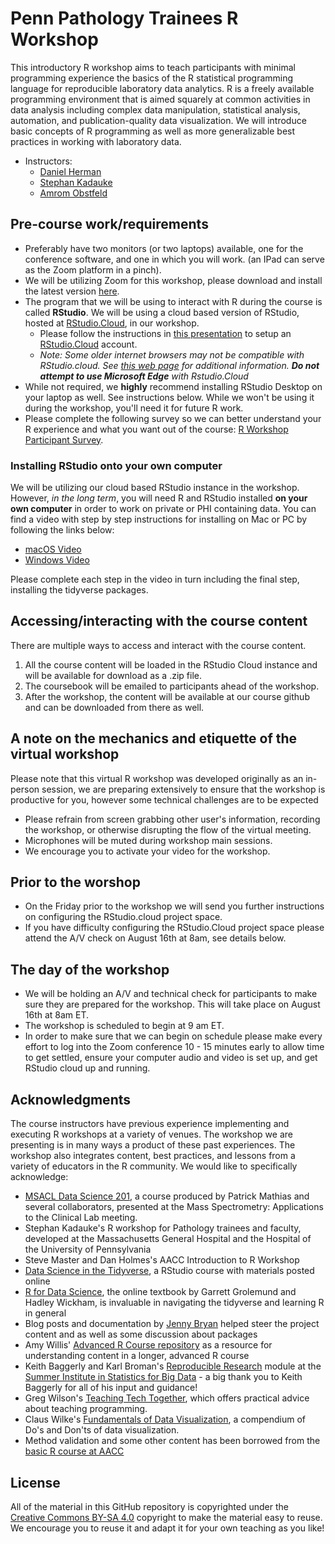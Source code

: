 # Penn Pathology Trainees R Workshop

This introductory R workshop aims to teach participants with minimal programming experience the basics of the R statistical programming language for reproducible laboratory data analytics. R is a freely available programming environment that is aimed squarely at common activities in data analysis including complex data manipulation, statistical analysis, automation, and publication-quality data visualization. We will introduce basic concepts of R programming as well as more generalizable best practices in working with laboratory data. 

- Instructors: 
  * [Daniel Herman](http://pathology.med.upenn.edu/department/people/906/daniel-s-herman)
  * [Stephan Kadauke](http://pathology.med.upenn.edu/department/people/1158/stephan-kadauke)
  * [Amrom Obstfeld](http://pathology.med.upenn.edu/department/people/267/amrom-obstfeld)
 

## Pre-course work/requirements

- Preferably have two monitors (or two laptops) available, one for the conference software, and one in which you will work. (an IPad can serve as the Zoom platform in a pinch).
- We will be utilizing Zoom for this workshop, please download and install the latest version [here](https://zoom.us/).
- The program that we will be using to interact with R during the course is called **RStudio**. We will be using a cloud based version of RStudio, hosted at [RStudio.Cloud](https://rstudio.cloud/), in our workshop.
  - Please follow the instructions in [this presentation](https://drive.google.com/file/d/1hlPMuN_drjwbX4idk_H2A7imPjWPhoSN/view?usp=sharing) to setup an [RStudio.Cloud](https://rstudio.cloud/) account. 
  - *Note: Some older internet browsers may not be compatible with RStudio.cloud. See [this web page](https://support.rstudio.com/hc/en-us/articles/227449447-Supported-browsers-for-RStudio-Connect) for additional information. **Do not attempt to use Microsoft Edge** with Rstudio.Cloud*
- While not required, we **highly** recommend installing RStudio Desktop on your laptop as well. See instructions below. While we won't be using it during the workshop, you'll need it for future R work.
- Please complete the following survey so we can better understand your R experience and what you want out of the course: [R Workshop Participant Survey](https://forms.gle/Mqv6UfeZrsHuKtWT8).


### Installing RStudio onto your own computer

We will be utilizing our cloud based RStudio instance in the workshop. However, _in the long term_, you will need R and RStudio installed **on your own computer** in order to work on private or PHI containing data. You can find a video with step by step instructions for installing on Mac or PC by following the links below:

- [macOS Video](https://www.youtube.com/watch?v=GM88tYlEy_g) 
- [Windows Video](https://www.youtube.com/watch?v=JRKmZK5-6aE)

Please complete each step in the video in turn including the final step, installing the tidyverse packages.

## Accessing/interacting with the course content

There are multiple ways to access and interact with the course content. 

1. All the course content will be loaded in the RStudio Cloud instance and will be available for download as a .zip file.
2. The coursebook will be emailed to participants ahead of the workshop.
3. After the workshop, the content will be available at our course github and can be downloaded from there as well.

## A note on the mechanics and etiquette of the virtual workshop
Please note that this virtual R workshop was developed originally as an in-person session, we are preparing extensively to ensure that the workshop is productive for you, however some technical challenges are to be expected
* Please refrain from screen grabbing other user's information, recording the workshop, or otherwise disrupting the flow of the virtual meeting.
* Microphones will be muted during workshop main sessions. 
* We encourage you to activate your video for the workshop. 
 
## Prior to the worshop

 * On the Friday prior to the workshop we will send you further instructions on configuring the RStudio.cloud project space.
 * If you have difficulty configuring the RStudio.Cloud project space please attend the A/V check on August 16th at 8am, see details below.
 
## The day of the workshop

 * We will be holding an A/V and technical check for participants to make sure they are prepared for the workshop. This will take place on August 16th at 8am ET. 
 * The workshop is scheduled to begin at 9 am ET. 
 * In order to make sure that we can begin on schedule please make every effort to log into the Zoom conference 10 - 15 minutes early to allow time to get settled, ensure your computer audio and video is set up, and get RStudio cloud up and running.

## Acknowledgments

The course instructors have previous experience implementing and executing R workshops at a variety of venues. The workshop we are presenting is in many ways a product of these past experiences. The workshop also integrates content, best practices, and lessons from a variety of educators in the R community. We would like to specifically acknowledge: 

- [MSACL Data Science 201](https://github.com/pcmathias/MSACL-intermediate-R-course), a course produced by Patrick Mathias and several collaborators, presented at the Mass Spectrometry: Applications to the Clinical Lab meeting.
- Stephan Kadauke's R workshop for Pathology trainees and faculty, developed at the Massachusetts General Hospital and the Hospital of the University of Pennsylvania
- Steve Master and Dan Holmes's AACC Introduction to R Workshop 
- [Data Science in the Tidyverse](https://github.com/AmeliaMN/data-science-in-tidyverse), a RStudio course with materials posted online
- [R for Data Science](http://r4ds.had.co.nz/index.html), the online textbook by Garrett Grolemund and Hadley Wickham, is invaluable in navigating the tidyverse and learning R in general
- Blog posts and documentation by [Jenny Bryan](https://github.com/jennybc) helped steer the project content and as well as some discussion about packages
- Amy Willis' [Advanced R Course repository](https://github.com/adw96/biostat561) as a resource for understanding content in a longer, advanced R course
- Keith Baggerly and Karl Broman's [Reproducible Research](https://github.com/kabagg/sisbid_2018_rr) module at the [Summer Institute in Statistics for Big Data](https://www.biostat.washington.edu/suminst/sisbid) - a big thank you to Keith Baggerly for all of his input and guidance!
- Greg Wilson's [Teaching Tech Together](http://teachtogether.tech/en/), which offers practical advice about teaching programming. 
- Claus Wilke's [Fundamentals of Data Visualization](https://serialmentor.com/dataviz/), a compendium of Do's and Don'ts of data visualization. 
- Method validation and some other content has been borrowed from the [basic R course at AACC](https://github.com/pcmathias/AACC-Introduction-to-R)

## License

All of the material in this GitHub repository is copyrighted under the [Creative Commons BY-SA 4.0](https://creativecommons.org/licenses/by-sa/4.0/) copyright to make the material easy to reuse. We encourage you to reuse it and adapt it for your own teaching as you like!
